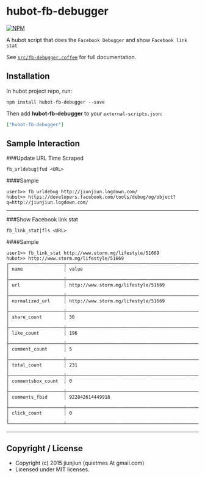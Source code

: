 # hubot-fb-debugger

[![NPM](https://nodei.co/npm/hubot-fb-debugger.png)](https://nodei.co/npm/hubot-fb-debugger/)

A hubot script that does the `Facebook Debugger` and show `Facebook link stat`

See [`src/fb-debugger.coffee`](src/fb-debugger.coffee) for full documentation.

## Installation

In hubot project repo, run:

`npm install hubot-fb-debugger --save`

Then add **hubot-fb-debugger** to your `external-scripts.json`:

```json
["hubot-fb-debugger"]
```

## Sample Interaction

###Update URL Time Scraped

```
fb_urldebug|fud <URL>
```

####Sample

```
user1>> fb_urldebug http://jiunjiun.logdown.com/
hubot>> https://developers.facebook.com/tools/debug/og/object?q=http://jiunjiun.logdown.com/
```
---
###Show Facebook link stat

```
fb_link_stat|fls <URL>
```
####Sample

```
user1>> fb_link_stat http://www.storm.mg/lifestyle/51669
hubot>> http://www.storm.mg/lifestyle/51669
┌────────────────────┬────────────────────────────────────────────────────────────┐
│ name               │ value                                                      │
├────────────────────┼────────────────────────────────────────────────────────────┤
│ url                │ http://www.storm.mg/lifestyle/51669                        │
├────────────────────┼────────────────────────────────────────────────────────────┤
│ normalized_url     │ http://www.storm.mg/lifestyle/51669                        │
├────────────────────┼────────────────────────────────────────────────────────────┤
│ share_count        │ 30                                                         │
├────────────────────┼────────────────────────────────────────────────────────────┤
│ like_count         │ 196                                                        │
├────────────────────┼────────────────────────────────────────────────────────────┤
│ comment_count      │ 5                                                          │
├────────────────────┼────────────────────────────────────────────────────────────┤
│ total_count        │ 231                                                        │
├────────────────────┼────────────────────────────────────────────────────────────┤
│ commentsbox_count  │ 0                                                          │
├────────────────────┼────────────────────────────────────────────────────────────┤
│ comments_fbid      │ 922842614449918                                            │
├────────────────────┼────────────────────────────────────────────────────────────┤
│ click_count        │ 0                                                          │
└────────────────────┴────────────────────────────────────────────────────────────┘
```

---

## Copyright / License
* Copyright (c) 2015 jiunjiun (quietmes At gmail.com) 
* Licensed under MIT licenses.
